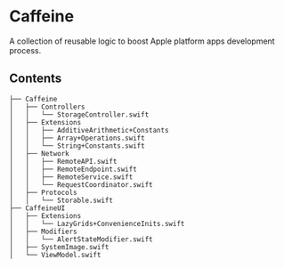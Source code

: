 # Caffeine

A collection of reusable logic to boost Apple platform apps development process.

## Contents

```
├── Caffeine
│   ├── Controllers
│   │   └── StorageController.swift
│   ├── Extensions
│   │   ├── AdditiveArithmetic+Constants
│   │   ├── Array+Operations.swift
│   │   └── String+Constants.swift
│   ├── Network
│   │   ├── RemoteAPI.swift
│   │   ├── RemoteEndpoint.swift
│   │   ├── RemoteService.swift
│   │   └── RequestCoordinator.swift
│   ├── Protocols
│   │   └── Storable.swift
├── CaffeineUI
│   ├── Extensions
│   │   └── LazyGrids+ConvenienceInits.swift
│   ├── Modifiers
│   │   └── AlertStateModifier.swift
│   ├── SystemImage.swift
│   └── ViewModel.swift
```
